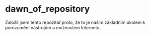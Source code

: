 # dawn_of_repository
Založil jsem tento repozitář proto, že to je naším základním úkolem k porozumění nástrojům a možnostem Internetu.
